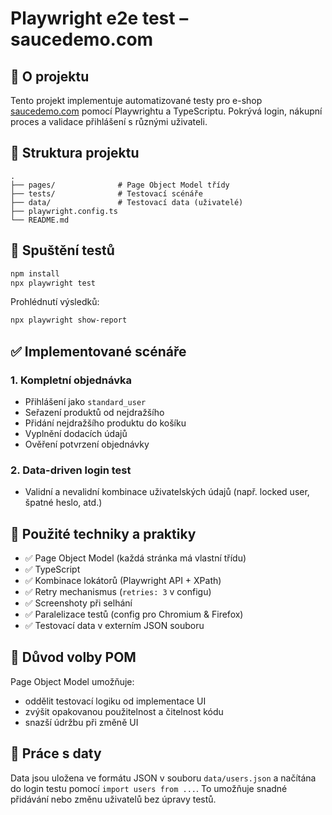 # Playwright e2e test – saucedemo.com

## 🧪 O projektu

Tento projekt implementuje automatizované testy pro e-shop [saucedemo.com](https://www.saucedemo.com) pomocí Playwrightu a TypeScriptu. Pokrývá login, nákupní proces a validace přihlášení s různými uživateli.

## 📁 Struktura projektu

```
.
├── pages/              # Page Object Model třídy
├── tests/              # Testovací scénáře
├── data/               # Testovací data (uživatelé)
├── playwright.config.ts
└── README.md
```

## 🔨 Spuštění testů

```bash
npm install
npx playwright test
```

Prohlédnutí výsledků:

```bash
npx playwright show-report
```

## ✅ Implementované scénáře

### 1. Kompletní objednávka

- Přihlášení jako `standard_user`
- Seřazení produktů od nejdražšího
- Přidání nejdražšího produktu do košíku
- Vyplnění dodacích údajů
- Ověření potvrzení objednávky

### 2. Data-driven login test

- Validní a nevalidní kombinace uživatelských údajů (např. locked user, špatné heslo, atd.)

## 🔧 Použité techniky a praktiky

- ✅ Page Object Model (každá stránka má vlastní třídu)
- ✅ TypeScript
- ✅ Kombinace lokátorů (Playwright API + XPath)
- ✅ Retry mechanismus (`retries: 3` v configu)
- ✅ Screenshoty při selhání
- ✅ Paralelizace testů (config pro Chromium & Firefox)
- ✅ Testovací data v externím JSON souboru

## 📌 Důvod volby POM

Page Object Model umožňuje:

- oddělit testovací logiku od implementace UI
- zvýšit opakovanou použitelnost a čitelnost kódu
- snazší údržbu při změně UI

## 📂 Práce s daty

Data jsou uložena ve formátu JSON v souboru `data/users.json` a načítána do login testu pomocí `import users from ...`. To umožňuje snadné přidávání nebo změnu uživatelů bez úpravy testů.

